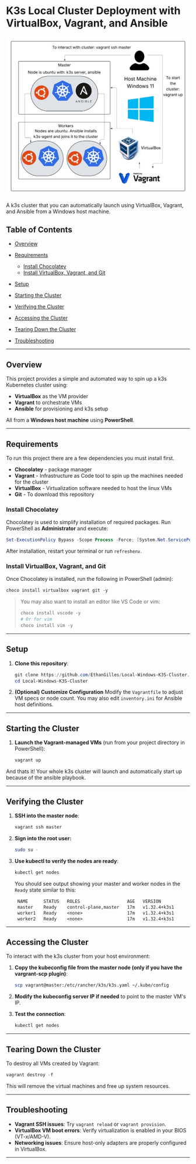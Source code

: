 # K3s Local Cluster Deployment with VirtualBox, Vagrant, and Ansible

![Cluster Diagram](cluster-diagram.png)

A k3s cluster that you can automatically launch using VirtualBox, Vagrant, and Ansible from a Windows host machine.

## Table of Contents

* [Overview](#overview)
* [Requirements](#requirements)

  * [Install Chocolatey](#install-chocolatey)
  * [Install VirtualBox, Vagrant, and Git](#install-virtualbox-vagrant-and-git)
* [Setup](#setup)
* [Starting the Cluster](#starting-the-cluster)
* [Verifying the Cluster](#verifying-the-cluster)
* [Accessing the Cluster](#accessing-the-cluster)
* [Tearing Down the Cluster](#tearing-down-the-cluster)
* [Troubleshooting](#troubleshooting)

---

## Overview

This project provides a simple and automated way to spin up a k3s Kubernetes cluster using:

* **VirtualBox** as the VM provider
* **Vagrant** to orchestrate VMs
* **Ansible** for provisioning and k3s setup

All from a **Windows host machine** using **PowerShell**.

---

## Requirements

To run this project there are a few dependencies you must install first.

* **Chocolatey** - package manager
* **Vagrant** - Infrastructure as Code tool to spin up the machines needed for the cluster
* **VirtualBox** - Virtualization software needed to host the linux VMs
* **Git** - To download this repository

### Install Chocolatey

Chocolatey is used to simplify installation of required packages. Run PowerShell as **Administrator** and execute:

```powershell
Set-ExecutionPolicy Bypass -Scope Process -Force; [System.Net.ServicePointManager]::SecurityProtocol = [System.Net.ServicePointManager]::SecurityProtocol -bor 3072; iex ((New-Object System.Net.WebClient).DownloadString('https://community.chocolatey.org/install.ps1'))
```

After installation, restart your terminal or run `refreshenv`.

### Install VirtualBox, Vagrant, and Git

Once Chocolatey is installed, run the following in PowerShell (admin):

```powershell
choco install virtualbox vagrant git -y
```

> You may also want to install an editor like VS Code or vim:
>
> ```powershell
> choco install vscode -y
> # Or for vim 
> choco install vim -y
> ```

---

## Setup

1. **Clone this repository**:

   ```powershell
   git clone https://github.com/EthanGilles/Local-Windows-K3S-Cluster.git
   cd Local-Windows-K3S-Cluster
   ```

2. **(Optional) Customize Configuration**
   Modify the `Vagrantfile` to adjust VM specs or node count. You may also edit `inventory.ini` for Ansible host definitions.

---

## Starting the Cluster

1. **Launch the Vagrant-managed VMs** (run from your project directory in PowerShell):

   ```powershell
   vagrant up
   ```

And thats it! Your whole k3s cluster will launch and automatically start up 
because of the ansible playbook.

---

## Verifying the Cluster

1. **SSH into the master node**:

   ```powershell
   vagrant ssh master
   ```

2. **Sign into the root user:**
    ```bash 
    sudo su -
    ```


3. **Use kubectl to verify the nodes are ready**:

   ```bash
   kubectl get nodes
   ```

   You should see output showing your master and worker nodes in the `Ready` state similar to this:

   ```console
    NAME      STATUS   ROLES                  AGE   VERSION
    master    Ready    control-plane,master   17m   v1.32.4+k3s1
    worker1   Ready    <none>                 17m   v1.32.4+k3s1
    worker2   Ready    <none>                 17m   v1.32.4+k3s1
   ```

---

## Accessing the Cluster

To interact with the k3s cluster from your host environment:

1. **Copy the kubeconfig file from the master node (only if you have the vargrant-scp plugin)**:

   ```bash
   scp vagrant@master:/etc/rancher/k3s/k3s.yaml ~/.kube/config
   ```

2. **Modify the kubeconfig server IP if needed** to point to the master VM's IP.

3. **Test the connection**:

   ```bash
   kubectl get nodes
   ```

---

## Tearing Down the Cluster

To destroy all VMs created by Vagrant:

```powershell
vagrant destroy -f
```

This will remove the virtual machines and free up system resources.

---

## Troubleshooting

* **Vagrant SSH issues**: Try `vagrant reload` or `vagrant provision`.
* **VirtualBox VM boot errors**: Verify virtualization is enabled in your BIOS (VT-x/AMD-V).
* **Networking issues**: Ensure host-only adapters are properly configured in VirtualBox.

---

